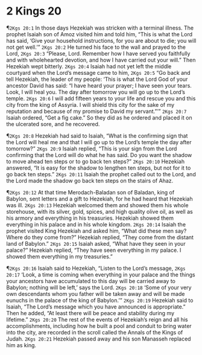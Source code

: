 # 2 Kings 20

¶`2Kgs 20:1` In those days Hezekiah was stricken with a terminal illness. The prophet Isaiah son of Amoz visited him and told him, “This is what the Lord has said, ‘Give your household instructions, for you are about to die; you will not get well.’”
`2Kgs 20:2` He turned his face to the wall and prayed to the Lord,
`2Kgs 20:3` “Please, Lord. Remember how I have served you faithfully and with wholehearted devotion, and how I have carried out your will.” Then Hezekiah wept bitterly.
`2Kgs 20:4` Isaiah had not yet left the middle courtyard when the Lord’s message came to him,
`2Kgs 20:5` “Go back and tell Hezekiah, the leader of my people: ‘This is what the Lord God of your ancestor David has said: “I have heard your prayer; I have seen your tears. Look, I will heal you. The day after tomorrow you will go up to the Lord’s temple.
`2Kgs 20:6` I will add fifteen years to your life and rescue you and this city from the king of Assyria. I will shield this city for the sake of my reputation and because of my promise to David my servant.”’”
`2Kgs 20:7` Isaiah ordered, “Get a fig cake.” So they did as he ordered and placed it on the ulcerated sore, and he recovered.

¶`2Kgs 20:8` Hezekiah had said to Isaiah, “What is the confirming sign that the Lord will heal me and that I will go up to the Lord’s temple the day after tomorrow?”
`2Kgs 20:9` Isaiah replied, “This is your sign from the Lord confirming that the Lord will do what he has said. Do you want the shadow to move ahead ten steps or to go back ten steps?”
`2Kgs 20:10` Hezekiah answered, “It is easy for the shadow to lengthen ten steps, but not for it to go back ten steps.”
`2Kgs 20:11` Isaiah the prophet called out to the Lord, and the Lord made the shadow go back ten steps on the stairs of Ahaz.

¶`2Kgs 20:12` At that time Merodach-Baladan son of Baladan, king of Babylon, sent letters and a gift to Hezekiah, for he had heard that Hezekiah was ill.
`2Kgs 20:13` Hezekiah welcomed them and showed them his whole storehouse, with its silver, gold, spices, and high quality olive oil, as well as his armory and everything in his treasuries. Hezekiah showed them everything in his palace and in his whole kingdom.
`2Kgs 20:14` Isaiah the prophet visited King Hezekiah and asked him, “What did these men say? Where do they come from?” Hezekiah replied, “They come from the distant land of Babylon.”
`2Kgs 20:15` Isaiah asked, “What have they seen in your palace?” Hezekiah replied, “They have seen everything in my palace. I showed them everything in my treasuries.”

¶`2Kgs 20:16` Isaiah said to Hezekiah, “Listen to the Lord’s message,
`2Kgs 20:17` ‘Look, a time is coming when everything in your palace and the things your ancestors have accumulated to this day will be carried away to Babylon; nothing will be left,’ says the Lord.
`2Kgs 20:18` ‘Some of your very own descendants whom you father will be taken away and will be made eunuchs in the palace of the king of Babylon.’”
`2Kgs 20:19` Hezekiah said to Isaiah, “The Lord’s message which you have announced is appropriate.” Then he added, “At least there will be peace and stability during my lifetime.”
`2Kgs 20:20` The rest of the events of Hezekiah’s reign and all his accomplishments, including how he built a pool and conduit to bring water into the city, are recorded in the scroll called the Annals of the Kings of Judah.
`2Kgs 20:21` Hezekiah passed away and his son Manasseh replaced him as king.
